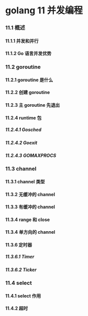 # golang 11 并发编程



### 11.1 概述

#### 11.1.1 并发和并行
#### 11.1.2 Go 语言并发优势

### 11.2 goroutine

#### 11.2.1 goroutine 是什么
#### 11.2.2 创建 goroutine
#### 11.2.3 主 goroutine 先退出
#### 11.2.4 runtime 包

##### 11.2.4.1 Gosched
##### 11.2.4.2 Goexit
##### 11.2.4.3 GOMAXPROCS

### 11.3 channel

#### 11.3.1 channel 类型
#### 11.3.2 无缓冲的 channel
#### 11.3.3 有缓冲的 channel
#### 11.3.4 range 和 close
#### 11.3.4 单方向的 channel
#### 11.3.6 定时器
##### 11.3.6.1 Timer
##### 11.3.6.2 Ticker

### 11.4 select

#### 11.4.1 select 作用
#### 11.4.2 超时